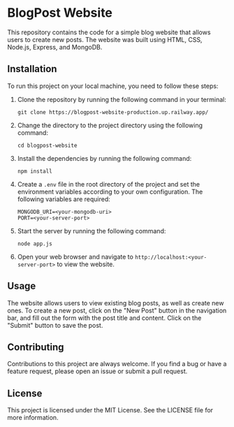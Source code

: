 # BlogPost Website

This repository contains the code for a simple blog website that allows users to create new posts. The website was built using HTML, CSS, Node.js, Express, and MongoDB.

## Installation

To run this project on your local machine, you need to follow these steps:

1. Clone the repository by running the following command in your terminal: 

    `git clone https://blogpost-website-production.up.railway.app/`

2. Change the directory to the project directory using the following command:

    `cd blogpost-website`

3. Install the dependencies by running the following command:

    `npm install`

4. Create a `.env` file in the root directory of the project and set the environment variables according to your own configuration. The following variables are required:

    ```
    MONGODB_URI=<your-mongodb-uri>
    PORT=<your-server-port>
    ```

5. Start the server by running the following command:

    `node app.js`

6. Open your web browser and navigate to `http://localhost:<your-server-port>` to view the website.

## Usage

The website allows users to view existing blog posts, as well as create new ones. To create a new post, click on the "New Post" button in the navigation bar, and fill out the form with the post title and content. Click on the "Submit" button to save the post.

## Contributing

Contributions to this project are always welcome. If you find a bug or have a feature request, please open an issue or submit a pull request.

## License

This project is licensed under the MIT License. See the LICENSE file for more information.
